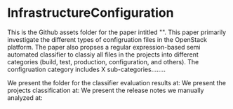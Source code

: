 # InfrastructureConfiguration

This is the Github assets folder for the paper intitled "".
This paper primarily investigate the different types of configruation files in the OpenStack platform.
The paper also propses a regular expression-based semi automated classifier to classiy all files in the projects into different categories (build, test, production, configuration, and others).
The configruation category includes X sub-categories........

We present the folder for the classifier evaluation results at: 
We present the projects classification at:
We present the release notes we manually analyzed at:
